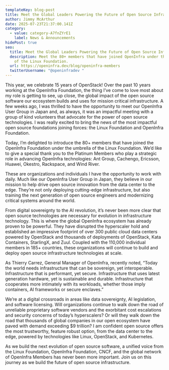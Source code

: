```yaml
---
templateKey: blog-post
title: Meet the Global Leaders Powering the Future of Open Source Infrastructure
author: Jimmy McArthur
date: 2025-07-23T21:37:00.141Z
category:
  - value: category-A7fnZYrE1
    label: News & Announcements
hidePost: true
seo:
  title: Meet the Global Leaders Powering the Future of Open Source Infrastructure
  description: Meet the 80+ members that have joined OpenInfra under the umbrella
    of the Linux Foundation.
  url: https://openinfra.dev/blog/openinfra-members
  twitterUsername: "@openinfradev "
---
```

This year, we celebrate 15 years of OpenStack! Over the past 10 years working at the OpenInfra Foundation, the thing I’ve come to love most about my role is getting to see, up close, the global impact of the open source software our ecosystem builds and uses for mission critical infrastructure. A few weeks ago, I was thrilled to have the opportunity to meet our OpenInfra User Group in Japan and, as always, it was an impactful meeting with a group of kind volunteers that advocate for the power of open source technologies. I was really excited to bring the news of the most impactful open source foundations joining forces: the Linux Foundation and OpenInfra Foundation.

Today, I’m delighted to introduce the 80+ members that have joined the OpenInfra Foundation under the umbrella of the Linux Foundation. We’d like to give a special thank you to the Platinum Members who play a strategic role in advancing OpenInfra technologies: Ant Group, Cachengo, Ericsson, Huawei, Okestro, Rackspace, and Wind River. 

These are organizations and individuals I have the opportunity to work with daily. Much like our OpenInfra User Group in Japan, they believe in our mission to help drive open source innovation from the data center to the edge. They’re not only deploying cutting-edge infrastructure, but also training the next generation of open source engineers and modernizing critical systems around the world.

From digital sovereignty to the AI revolution, it’s never been more clear that open source technologies are necessary for evolution in infrastructure technology. This is where the global OpenInfra ecosystem has already proven to be powerful. They have disrupted the hyperscaler hold and established an impressive footprint of over 300 public cloud data centers powered by OpenStack and thousands of deployments of OpenStack, Kata Containers, StarlingX, and Zuul. Coupled with the 110,000 individual members in 185+ countries, these organizations will continue to build and deploy open source infrastructure technologies at scale. 

As Thierry Carrez, General Manager of OpenInfra, recently noted, “Today the world needs infrastructure that can be sovereign, yet interoperable. Infrastructure that is performant, yet secure. Infrastructure that uses latest generation hardware, yet is sustainable and durable. Infrastructure that cooperates more intimately with its workloads, whether those imply containers, AI frameworks or secure enclaves.” 

We’re at a digital crossroads in areas like data sovereignty, AI legislation, and software licensing. Will organizations continue to walk down the road of unreliable proprietary software vendors and the exorbitant cost escalations and security concerns of today’s hyperscalers? Or will they walk down the road that thousands of global companies in our open ecosystem have paved with demand exceeding $9 trillion? I am confident open source offers the most trustworthy, feature robust option, from the data center to the edge, powered by technologies like Linux, OpenStack, and Kubernetes.

As we build the next evolution of open source software, a unified voice from the Linux Foundation, OpenInfra Foundation, CNCF, and the global network of OpenInfra Members has never been more important. Join us on this journey as we build the future of open source infrastructure.